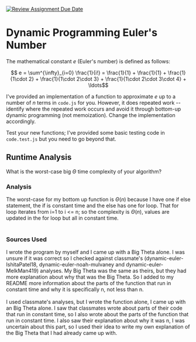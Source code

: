 [![Review Assignment Due Date](https://classroom.github.com/assets/deadline-readme-button-24ddc0f5d75046c5622901739e7c5dd533143b0c8e959d652212380cedb1ea36.svg)](https://classroom.github.com/a/3aNDMX3O)
# Dynamic Programming Euler's Number

The mathematical constant $e$ (Euler's number) is defined as follows:

$$ e = \sum^{\infty}_{i=0} \frac{1}{i!} = \frac{1}{1} + \frac{1}{1} +
\frac{1}{1\cdot 2} + \frac{1}{1\cdot 2\cdot 3} + \frac{1}{1\cdot 2\cdot 3\cdot
4} + \ldots$$

I've provided an implementation of a function to approximate $e$ up to a number
of $n$ terms in `code.js` for you. However, it does repeated work -- identify
where the repeated work occurs and avoid it through bottom-up dynamic
programming (not memoization). Change the implementation accordingly.

Test your new functions; I've provided some basic testing code in `code.test.js`
but you need to go beyond that.

## Runtime Analysis

What is the worst-case big $\Theta$ time complexity of your algorithm?

### Analysis
The worst-case for my bottom up function is $\Theta(n)$ because I have one if else statement, the if is constant time and the else has one for loop. That for loop iterates from i=1 to i <= n; so the complexity is $\Theta(n)$, values are updated in the for loop but all in constant time. <br/>
<br/>

### Sources Used
I wrote the program by myself and I came up with a Big Theta alone. I was unsure if it was correct so I checked against classmate's (dynamic-euler-IshitaPatel18, dynamic-euler-noah-mulvaney and dynamic-euler-MelkMan419) analyses. My Big Theta was the same as theirs, but they had more explanation about why that was the Big Theta. So I added to my README more information about the parts of the function that run in constant time and why it is specifically n, not less than n. <br/>
<br/>
I used classmate's analyses, but I wrote the function alone, I came up with an Big Theta alone. I saw that classmates wrote about parts of their code that run in constant time, so I also wrote about the parts of the function that run in constant time. I also saw their explanation about why it was n, I was uncertain about this part, so I used their idea to write my own explanation of the Big Theta that I had already came up with. <br/>

